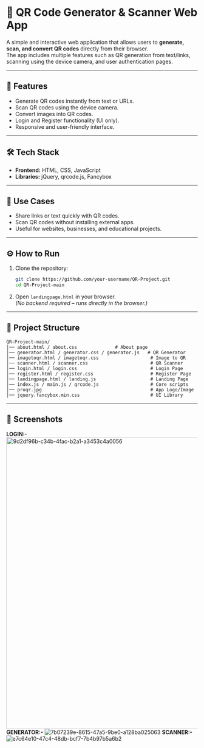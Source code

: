# 📱 QR Code Generator & Scanner Web App

A simple and interactive web application that allows users to **generate, scan, and convert QR codes** directly from their browser.  
The app includes multiple features such as QR generation from text/links, scanning using the device camera, and user authentication pages.

---

## 🚀 Features
- Generate QR codes instantly from text or URLs.  
- Scan QR codes using the device camera.  
- Convert images into QR codes.  
- Login and Register functionality (UI only).  
- Responsive and user-friendly interface.  

---

## 🛠️ Tech Stack
- **Frontend:** HTML, CSS, JavaScript  
- **Libraries:** jQuery, qrcode.js, Fancybox  

---

## 📌 Use Cases
- Share links or text quickly with QR codes.  
- Scan QR codes without installing external apps.  
- Useful for websites, businesses, and educational projects.  

---

## ⚙️ How to Run

1. Clone the repository:
   ```bash
   git clone https://github.com/your-username/QR-Project.git
   cd QR-Project-main
   ```

2. Open `landingpage.html` in your browser.  
   *(No backend required – runs directly in the browser.)*

---

## 📂 Project Structure
```
QR-Project-main/
│── about.html / about.css              # About page
│── generator.html / generator.css / generator.js   # QR Generator
│── imagetoqr.html / imagetoqr.css                   # Image to QR
│── scanner.html / scanner.css                       # QR Scanner
│── login.html / login.css                           # Login Page
│── register.html / register.css                     # Register Page
│── landingpage.html / landing.js                    # Landing Page
│── index.js / main.js / qrcode.js                   # Core scripts
│── proqr.jpg                                        # App Logo/Image
│── jquery.fancybox.min.css                          # UI Library
```

---

## 📸 Screenshots

**LOGIN:-**
<img width="1366" height="768" alt="9d2df96b-c34b-4fac-b2a1-a3453c4a0056" src="https://github.com/user-attachments/assets/45fa75b2-78a2-4ced-90eb-fad15eb2dcd6" />
**GENERATOR:-**
![7b07239e-8615-47a5-9be0-a128ba025063](https://github.com/user-attachments/assets/dc3ad82e-c461-4413-ac78-86f2dd6b599e)
**SCANNER:-**
![e7c64e10-47c4-48db-bcf7-7b4b97b5a6b2](https://github.com/user-attachments/assets/fc6ce83a-01c9-4427-96a1-39f87624b45d)


